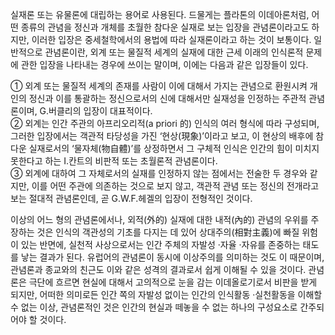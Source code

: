실재론 또는 유물론에 대립하는 용어로 사용된다. 드물게는 플라톤의 이데아론처럼, 어떤 종류의 관념을 정신과 개체를 초월한 참다운 실재로 보는
입장을 관념론이라고도 하지만, 이러한 입장은 중세철학에서의 용법에 따라 실재론이라고 하는 것이 보통이다. 일반적으로 관념론이란, 외계 또는
물질적 세계의 실재에 대한 근세 이래의 인식론적 문제에 관한 입장을 나타내는 경우에 쓰이는 말이며, 이에는 다음과 같은 입장들이 있다.

① 외계 또는 물질적 세계의 존재를 사람이 이에 대해서 가지는 관념으로 환원시켜 개인의 정신과 이를 통괄하는 정신으로서의 신에 대해서만
실재성을 인정하는 주관적 관념론이며, G.버클리의 입장이 대표적이다.  
② 외계는 인간 주관의 아프리오리적(a priori 的) 인식의 여러 형식에 따라 구성되며, 그러한 입장에서는 객관적 타당성을 가진
‘현상(現象)’이라고 보고, 이 현상의 배후에 참다운 실재로서의 ‘물자체(物自體)’를 상정하면서 그 구체적 인식은 인간의 힘이 미치지
못한다고 하는 I.칸트의 비판적 또는 초월론적 관념론이다.  
③ 외계에 대하여 그 자체로서의 실재를 인정하지 않는 점에서는 전술한 두 경우와 같지만, 이를 어떤 주관에 의존하는 것으로 보지 않고,
객관적 관념 또는 정신의 전개라고 보는 절대적 관념론인데, 곧 G.W.F.헤겔의 입장이 전형적인 것이다.

이상의 어느 형의 관념론에서나, 외적(外的) 실재에 대한 내적(內的) 관념의 우위를 주장하는 것은 인식의 객관성의 기초를 다지는 데 있어
상대주의(相對主義)에 빠질 위험이 있는 반면에, 실천적 사상으로서는 인간 주체의 자발성 ·자율 ·자유를 존중하는 태도를 낳는 결과가 된다.
유럽어의 관념론이 동시에 이상주의를 의미하는 것도 이 때문이며, 관념론과 종교와의 친근도 이와 같은 성격의 결과로서 쉽게 이해될 수 있을
것이다. 관념론은 극단에 흐르면 현실에 대해서 고의적으로 눈을 감는 이데올로기로서 비판을 받게 되지만, 어떠한 의미로든 인간 쪽의 자발성
없이는 인간의 인식활동 ·실천활동을 이해할 수 없는 이상, 관념론적인 것은 인간의 현실과 떼놓을 수 없는 하나의 구성요소로 간주되어야 할
것이다.

